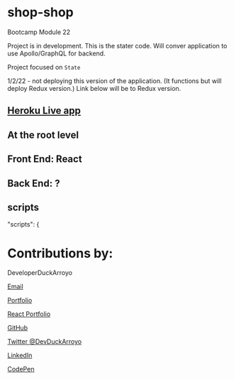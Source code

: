# shop-shop

Bootcamp Module 22

Project is in development. This is the stater code. Will conver application to use Apollo/GraphQL for backend.

Project focused on `State`

1/2/22 - not deploying this version of the application. (It functions but will deploy Redux version.)
Link below will be to Redux version.

## [Heroku Live app]()

## At the root level

## Front End: React

## Back End: ?

## scripts

"scripts": {

# Contributions by:

DeveloperDuckArroyo

[Email](mailto:DeveloperDuckArroyo@gmail.com)

[Portfolio](https://github.com/DuckArroyo/portfolio)

[React Portfolio](http://DuckArroyo.github.io/reactPortfolio)

[GitHub](https://github.com/DuckArroyo)

[Twitter @DevDuckArroyo](https://twitter.com/DevDuckArroyo)

[LinkedIn](https://www.linkedin.com/in/duckarroyo)

[CodePen](https://codepen.io/DeveloperDuckArroyo)
